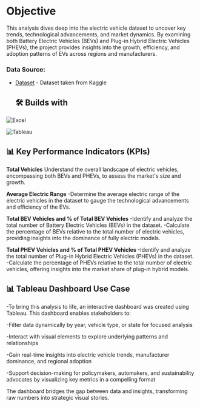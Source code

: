 # Objective
This analysis dives deep into the electric vehicle dataset to uncover key trends, technological advancements, and market dynamics. By examining both Battery Electric Vehicles (BEVs) and Plug-in Hybrid Electric Vehicles (PHEVs), the project provides insights into the growth, efficiency, and adoption patterns of EVs across regions and manufacturers.

### Data Source:
- [Dataset](https://www.kaggle.com/datasets/utkarshx27/electric-vehicle-population-data) - Dataset taken from Kaggle

  ## 🛠️ Builds with

![Excel](https://img.shields.io/badge/Excel-darkgreen)

![Tableau](https://img.shields.io/badge/Tableau-blue)

## 📊 Key Performance Indicators (KPIs)

**Total Vehicles**
Understand the overall landscape of electric vehicles, encompassing both BEVs and PHEVs, to assess the market's size and growth.

**Average Electric Range**
-Determine the average electric range of the electric vehicles in the dataset to gauge the technological advancements and efficiency of the EVs.

**Total BEV Vehicles and % of Total BEV Vehicles**
-Identify and analyze the total number of Battery Electric Vehicles (BEVs) in the dataset.
-Calculate the percentage of BEVs relative to the total number of electric vehicles, providing insights into the dominance of fully electric models.

**Total PHEV Vehicles and % of Total PHEV Vehicles**
-Identify and analyze the total number of Plug-in Hybrid Electric Vehicles (PHEVs) in the dataset.
-Calculate the percentage of PHEVs relative to the total number of electric vehicles, offering insights into the market share of plug-in hybrid models.

## 📊 Tableau Dashboard Use Case

-To bring this analysis to life, an interactive dashboard was created using Tableau. This dashboard enables stakeholders to:

-Filter data dynamically by year, vehicle type, or state for focused analysis

-Interact with visual elements to explore underlying patterns and relationships

-Gain real-time insights into electric vehicle trends, manufacturer dominance, and regional adoption

-Support decision-making for policymakers, automakers, and sustainability advocates by visualizing key metrics in a compelling format

The dashboard bridges the gap between data and insights, transforming raw numbers into strategic visual stories.

